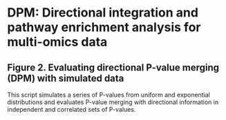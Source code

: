 # DPM: Directional integration and pathway enrichment analysis for multi-omics data 
## Figure 2. Evaluating directional P-value merging (DPM) with simulated data

This script simulates a series of P-values from uniform and exponential distributions and evaluates P-value merging with directional information in independent and correlated sets of P-values.